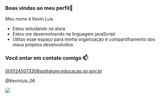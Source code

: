 ### Boas vindas ao meu perfil💙

Meu nome é Kevin Luis

- Estou estudando na alura
- Estou me desenvolvendo na linguagem  javaScript
- Utilizo esse espaço para minha organização é compartilhamento dos meus projetos desenvolvidos

### Você entar em contato comigo 📫

0001245073308sp@aluno.educacao.sp.gov.br

@Kevinluis_06

![](https://media1.tenor.com/m/bSa0pvjKt4IAAAAd/volleyball-yuki-ishikawa.gif)
